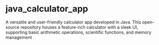 # java_calculator_app
A versatile and user-friendly calculator app developed in Java. This open-source repository houses a feature-rich calculator with a sleek UI, supporting basic arithmetic operations, scientific functions, and memory management
